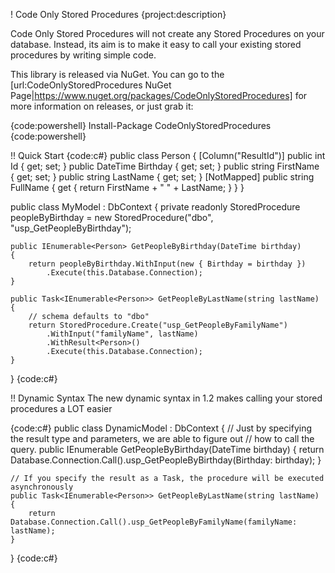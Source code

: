 ! Code Only Stored Procedures
{project:description}

Code Only Stored Procedures will not create any Stored Procedures on your database. Instead, its aim is to make it easy to call your existing stored procedures by writing simple code.

This library is released via NuGet. You can go to the [url:CodeOnlyStoredProcedures NuGet Page|https://www.nuget.org/packages/CodeOnlyStoredProcedures] for more information on releases, or just grab it:

{code:powershell}
Install-Package CodeOnlyStoredProcedures
{code:powershell}

!! Quick Start
{code:c#}
public class Person
{
    [Column("ResultId")]
    public int Id { get; set; }
    public DateTime Birthday { get; set; }
    public string FirstName { get; set; }
    public string LastName { get; set; }
    [NotMapped]
    public string FullName { get { return FirstName + " " + LastName; } }
}

public class MyModel : DbContext
{
    private readonly StoredProcedure<Person> peopleByBirthday = 
        new StoredProcedure<Person>("dbo", "usp_GetPeopleByBirthday");

    public IEnumerable<Person> GetPeopleByBirthday(DateTime birthday)
    {
        return peopleByBirthday.WithInput(new { Birthday = birthday })
            .Execute(this.Database.Connection);
    }

    public Task<IEnumerable<Person>> GetPeopleByLastName(string lastName)
    {
        // schema defaults to "dbo"
        return StoredProcedure.Create("usp_GetPeopleByFamilyName")
            .WithInput("familyName", lastName)
            .WithResult<Person>()
            .Execute(this.Database.Connection);
    }
}
{code:c#}

!! Dynamic Syntax
The new dynamic syntax in 1.2 makes calling your stored procedures a LOT easier

{code:c#}
public class DynamicModel : DbContext
{
    // Just by specifying the result type and parameters, we are able to figure out
    // how to call the query.
    public IEnumerable<Person> GetPeopleByBirthday(DateTime birthday)
    {
        return Database.Connection.Call().usp_GetPeopleByBirthday(Birthday: birthday);
    }

    // If you specify the result as a Task, the procedure will be executed asynchronously
    public Task<IEnumerable<Person>> GetPeopleByLastName(string lastName)
    {
        return Database.Connection.Call().usp_GetPeopleByFamilyName(familyName: lastName);
    }
}
{code:c#}